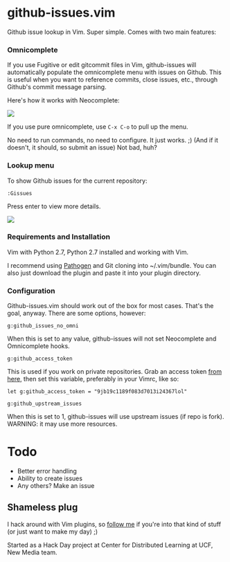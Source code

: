 github-issues.vim
=================

Github issue lookup in Vim. Super simple. Comes with two main features:

### Omnicomplete

If you use Fugitive or edit gitcommit files in Vim, github-issues will automatically populate the omnicomplete menu with issues on Github. This is useful when you want to reference commits, close issues, etc., through Github's commit message parsing.

Here's how it works with Neocomplete:

<img src='http://jaxbot.me/pics/vim/vim_gissues2.gif'>

If you use pure omnicomplete, use `C-x C-o` to pull up the menu.

No need to run commands, no need to configure. It just works. ;) (And if it doesn't, it should, so submit an issue) Not bad, huh?

### Lookup menu

To show Github issues for the current repository:
```
:Gissues
```

Press enter to view more details.

<img src='http://jaxbot.me/pics/vim/vim_gissues.gif'>

### Requirements and Installation

Vim with Python 2.7, Python 2.7 installed and working with Vim.

I recommend using [Pathogen](https://github.com/tpope/vim-pathogen) and Git cloning into ~/.vim/bundle. You can also just download the plugin and paste it into your plugin directory.

### Configuration

Github-issues.vim should work out of the box for most cases. That's the goal, anyway. There are some options, however:

`g:github_issues_no_omni`

When this is set to any value, github-issues will not set Neocomplete and Omnicomplete hooks.

`g:github_access_token`

This is used if you work on private repositories. Grab an access token [from here](
https://github.com/settings/tokens/new), then set this variable, preferably in your Vimrc, like so:

`let g:github_access_token = "9jb19c1189f083d7013i24367lol"`

`g:github_upstream_issues`

When this is set to 1, github-issues will use upstream issues (if repo is fork). 
WARNING: it may use more resources.

# Todo
- Better error handling
- Ability to create issues
- Any others? Make an issue

## Shameless plug

I hack around with Vim plugins, so [follow me](https://github.com/jaxbot) if you're into that kind of stuff (or just want to make my day) ;)


Started as a Hack Day project at Center for Distributed Learning at UCF, New Media team.
